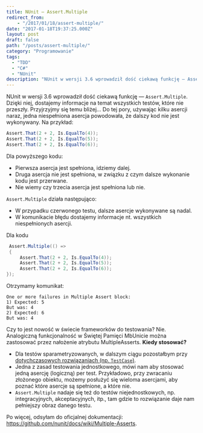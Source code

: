 ```yaml
---
title: NUnit — Assert.Multiple
redirect_from:
    - "/2017/01/18/assert-multiple/"
date: "2017-01-18T19:37:25.000Z"
layout: post
draft: false
path: "/posts/assert-multiple/"
category: "Programowanie"
tags:
  - "TDD"
  - "C#"
  - "NUnit"
description: "NUnit w wersji 3.6 wprowadził dość ciekawą funkcję — Assert.Multiple. Dzięki niej, dostajemy informacje na temat wszystkich testów, które nie przeszły. Przyjrzyjmy się temu bliżej… Do tej pory, używając kilku asercji naraz, jedna niespełniona asercja powodowała, że dalszy kod nie jest wykonywany."
---
```


NUnit w wersji 3.6 wprowadził dość ciekawą funkcję — `Assert.Multiple`. Dzięki niej, dostajemy informacje na temat wszystkich testów, które nie przeszły. Przyjrzyjmy się temu bliżej… Do tej pory, używając kilku asercji naraz, jedna niespełniona asercja powodowała, że dalszy kod nie jest wykonywany. Na przykład:

```csharp
Assert.That(2 + 2, Is.EqualTo(4));
Assert.That(2 + 2, Is.EqualTo(5));
Assert.That(2 + 2, Is.EqualTo(6));
```

Dla powyższego kodu:

*   Pierwsza asercja jest spełniona, idziemy dalej.
*   Druga asercja nie jest spełniona, w związku z czym dalsze wykonanie kodu jest przerwane.
*   Nie wiemy czy trzecia asercja jest spełniona lub nie.

`Assert.Multiple` działa następująco:

*   W przypadku czerwonego testu, dalsze asercje wykonywane są nadal.
*   W komunikacie błędu dostajemy informacje nt. wszystkich niespełnionych asercji.

Dla kodu

```csharp
 Assert.Multiple(() =>
 {
     Assert.That(2 + 2, Is.EqualTo(4));
     Assert.That(2 + 2, Is.EqualTo(5));
     Assert.That(2 + 2, Is.EqualTo(6));
});
```

Otrzymamy komunikat:

```
One or more failures in Multiple Assert block:
1) Expected: 5
But was: 4
2) Expected: 6
But was: 4
```

Czy to jest nowość w świecie frameworków do testowania? Nie. Analogiczną funkcjonalność w Świętej Pamięci MbUnicie można zastosować przez nałożenie atrybutu MultipleAsserts. **Kiedy stosować?**

*   Dla testów sparametryzowanych, w dalszym ciągu pozostałbym przy [dotychczasowych rozwiązaniach (np. `TestCase`)](/posts/kurs-tdd-8-testy-parametryzowane).
*   Jedna z zasad testowania jednostkowego, mówi nam aby stosować jedną asercję (logiczną) per test. Przykładowo, przy zwracaniu złożonego obiektu, możemy posłużyć się wieloma asercjami, aby poznać które asercje są spełnione, a które nie.
*   `Assert.Multiple` nadaje się też do testów niejednostkowych, np. integracyjnych, akceptacyjnych, itp., tam gdzie to rozwiązanie daje nam pełniejszy obraz danego testu.

Po więcej, odsyłam do oficjalnej dokumentacji: https://github.com/nunit/docs/wiki/Multiple-Asserts.